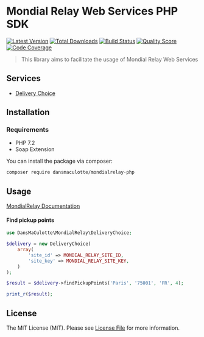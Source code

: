 # Mondial Relay Web Services PHP SDK

[![Latest Version](https://img.shields.io/packagist/v/DansMaCulotte/mondialrelay-php.svg?style=flat-square)](https://packagist.org/packages/dansmaculotte/mondialrelay-php)
[![Total Downloads](https://img.shields.io/packagist/dt/DansMaCulotte/mondialrelay-php.svg?style=flat-square)](https://packagist.org/packages/dansmaculotte/mondialrelay-php)
[![Build Status](https://img.shields.io/travis/DansMaCulotte/mondialrelay-php/master.svg?style=flat-square)](https://travis-ci.org/dansmaculotte/mondialrelay-php)
[![Quality Score](https://img.shields.io/scrutinizer/g/DansMaCulotte/mondialrelay-php.svg?style=flat-square)](https://scrutinizer-ci.com/g/dansmaculotte/mondialrelay-php)
[![Code Coverage](https://img.shields.io/coveralls/github/DansMaCulotte/mondialrelay-php.svg?style=flat-square)](https://coveralls.io/github/dansmaculotte/mondialrelay-php)

> This library aims to facilitate the usage of Mondial Relay Web Services

## Services

- [Delivery Choice](http://api.mondialrelay.com/Web_Services.asmx?op=WSI4_PointRelais_Recherche)

## Installation

### Requirements

- PHP 7.2
- Soap Extension

You can install the package via composer:

``` bash
composer require dansmaculotte/mondialrelay-php
```

## Usage

[MondialRelay Documentation](https://www.mondialrelay.fr/media/108937/Solution-Web-Service-V5.6.pdf)

#### Find pickup points

```php
use DansMaCulotte\MondialRelay\DeliveryChoice;

$delivery = new DeliveryChoice(
    array(
        'site_id' => MONDIAL_RELAY_SITE_ID,
        'site_key' => MONDIAL_RELAY_SITE_KEY,
    )
);

$result = $delivery->findPickupPoints('Paris', '75001', 'FR', 4);

print_r($result);
```

## License

The MIT License (MIT). Please see [License File](LICENSE.md) for more information.
